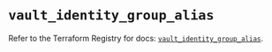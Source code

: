 # `vault_identity_group_alias`

Refer to the Terraform Registry for docs: [`vault_identity_group_alias`](https://registry.terraform.io/providers/hashicorp/vault/4.4.0/docs/resources/identity_group_alias).
